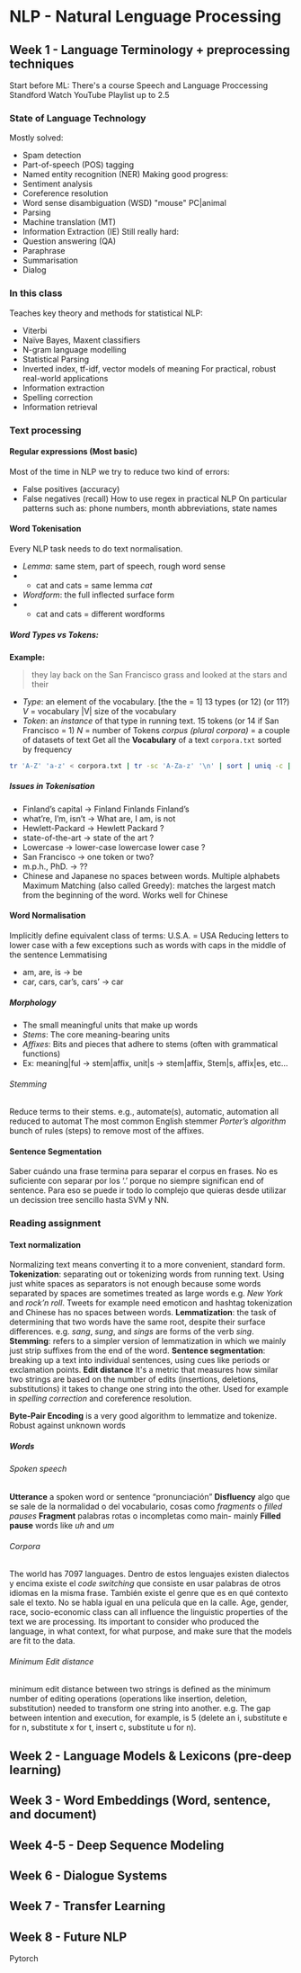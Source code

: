 # NLP - Natural Lenguage Processing

## Week 1 - Language Terminology + preprocessing techniques
Start before ML: There's a course Speech and Language Proccessing Standford
Watch YouTube Playlist up to 2.5
### State of Language Technology
Mostly solved:
- Spam detection
- Part-of-speech (POS) tagging
- Named entity recognition (NER)
Making good progress:
- Sentiment analysis
- Coreference resolution 
- Word sense disambiguation (WSD) "mouse" PC|animal
- Parsing 
- Machine translation (MT)
- Information Extraction (IE)
Still really hard:
- Question answering (QA)
- Paraphrase
- Summarisation
- Dialog
### In this class
Teaches key theory and methods for statistical NLP:
- Viterbi
- Naïve Bayes, Maxent classifiers
- N-gram language modelling
- Statistical Parsing
- Inverted index, tf-idf, vector models of meaning
For practical, robust real-world applications
- Information extraction
- Spelling correction
- Information retrieval
### Text processing
#### Regular expressions (Most basic)
Most of the time in NLP we try to reduce two kind of errors: 
- False positives (accuracy)
- False negatives (recall)
How to use regex in practical NLP
On particular patterns such as: phone numbers, month abbreviations, state names 
#### Word Tokenisation
Every NLP task needs to do text normalisation.
- *Lemma*: same stem, part of speech, rough word sense
- * cat and cats = same lemma _cat_
- *Wordform*: the full inflected surface form
- * cat and cats = different wordforms
##### Word Types vs Tokens:
**Example:** 
> they lay back on the San Francisco grass and looked at the stars and their
* *Type*: an element of the vocabulary. [the the = 1] 13 types (or 12) (or 11?) *V* = vocabulary |V| size of the vocabulary 
* *Token*: an _instance_ of that type in running text. 15 tokens (or 14 if San Francisco = 1) *N* = number of Tokens
*corpus (plural corpora)* = a couple of datasets of text
Get all the **Vocabulary** of a text `corpora.txt` sorted by frequency 
```bash
tr 'A-Z' 'a-z' < corpora.txt | tr -sc 'A-Za-z' '\n' | sort | uniq -c | sort -n -r | less
```

##### Issues in Tokenisation
* Finland’s capital -\> Finland Finlands Finland’s 
* what’re, I’m, isn’t -\> What are, I am, is not
* Hewlett-Packard -\> Hewlett Packard ?
* state-of-the-art -\> state of the art ?
* Lowercase -\> lower-case lowercase lower case ?
* San Francisco -\> one token or two?
* m.p.h., PhD. -\> ??
* Chinese and Japanese no spaces between words. Multiple alphabets 
Maximum Matching (also called Greedy): matches the largest match from the beginning of the word. Works well for Chinese
#### Word Normalisation
Implicitly define equivalent class of terms: U.S.A. = USA
Reducing letters to lower case with a few exceptions such as words with caps in the middle of the sentence
Lemmatising 
* am, are, is -\> be
* car, cars, car’s, cars’ -\> car
##### Morphology
* The small meaningful units that make up words
* *Stems*: The core meaning-bearing units 
* *Affixes*: Bits and pieces that adhere to stems (often with grammatical functions)
* Ex: meaning|ful -\> stem|affix, unit|s -\> stem|affix, Stem|s, affix|es, etc…
###### Stemming
Reduce terms to their stems. 
e.g., automate(s), automatic, automation all reduced to automat
The most common English stemmer *Porter’s algorithm* bunch of rules (steps) to remove most of the affixes.
#### Sentence Segmentation
Saber cuándo una frase termina para separar el corpus en frases.
No es suficiente con separar por los ‘.’ porque no siempre significan end of sentence. Para eso se puede ir todo lo complejo que quieras desde utilizar un decission tree sencillo hasta SVM y NN.

### Reading assignment
#### Text normalization
Normalizing text means converting it to a more convenient, standard form.
**Tokenization**: separating out or tokenizing words from running text. Using just white spaces as separators is not enough because some words separated by spaces are sometimes treated as large words e.g. _New York_ and _rock’n roll_. Tweets for example need emoticon and hashtag tokenization and Chinese has no spaces between words.
**Lemmatization**: the task of determining that two words have the same root, despite their surface differences. e.g. _sang_, _sung_, and _sings_ are forms of the verb _sing_. 
**Stemming**: refers to a simpler version of lemmatization in which we mainly just strip suffixes from the end of the word.
**Sentence segmentation**: breaking up a text into individual sentences, using cues like periods or exclamation points.
**Edit distance** It's a metric that measures how similar two strings are based on the number of edits (insertions, deletions, substitutions) it takes to change one string into the other. Used for example in _spelling correction_ and coreference resolution.

**Byte-Pair Encoding** is a very good algorithm to lemmatize and tokenize. Robust against unknown words
##### Words
###### Spoken speech
**Utterance** a spoken word or sentence “pronunciación”
**Disfluency** algo que se sale de la normalidad o del vocabulario, cosas como _fragments_ o _filled pauses_ 
**Fragment** palabras rotas o incompletas como main- mainly 
**Filled pause** words like _uh_ and _um_

###### Corpora
The world has 7097 languages. Dentro de estos lenguajes existen dialectos y encima existe el _code switching_ que consiste en usar palabras de otros idiomas en la misma frase. También existe el genre que es en qué contexto sale el texto. No se habla igual en una película que en la calle. Age, gender, race, socio-economic class can all influence the linguistic properties of the text we are processing. Its important to consider who produced the language, in what context, for what purpose, and make sure that the models are fit to the data.

###### Minimum Edit distance
minimum edit distance between two strings is defined as the minimum number of editing operations (operations like insertion, deletion, substitution) needed to transform one string into another. e.g. The gap between intention and execution, for example, is 5 (delete an i, substitute e for n, substitute x for t, insert c, substitute u for n).

## Week 2 - Language Models & Lexicons (pre-deep learning)

## Week 3 - Word Embeddings (Word, sentence, and document)

## Week 4-5 - Deep Sequence Modeling

## Week 6 - Dialogue Systems

## Week 7 - Transfer Learning

## Week 8 - Future NLP


Pytorch